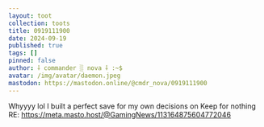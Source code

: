 ```yaml
---
layout: toot
collection: toots
title: 0919111900
date: 2024-09-19
published: true
tags: []
pinned: false
author: ⸸ commander ░ nova ⸸ :~$
avatar: /img/avatar/daemon.jpeg
mastodon: https://mastodon.online/@cmdr_nova/0919111900
---
```


Whyyyy lol I built a perfect save for my own decisions on Keep for nothing RE: https://meta.masto.host/@GamingNews/113164875604772046
